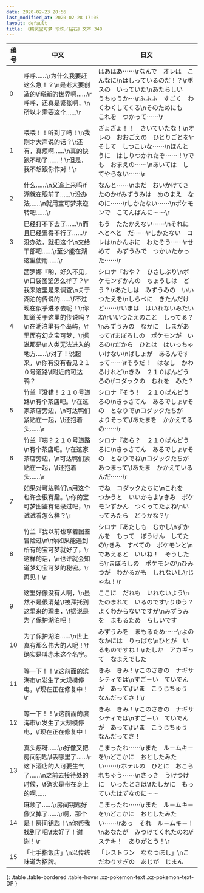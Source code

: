 ```yaml
---
date: 2020-02-23 20:56
last_modified_at: 2020-02-28 17:05
layout: default
title: 《精灵宝可梦 珍珠／钻石》文本 348
---
```

| 编号 | 中文 | 日文 |
| ---- | ---- | ---- |
| 0 | 呼呼……\r为什么我要赶这么急！？\n是老大要创造的\f崭新的世界啊……\r呼呼，还真是紧张啊，\n所以才需要这个……\r | はあはあ⋯⋯\rなんで　オレは　こんなに\nはしっているのだ！？\rボスの　いっていた\nあたらしい　うちゅうか⋯\rふふふ　すごく　わくわくしてくる\nそのためにも　これを　つかって⋯⋯\r |
| 1 | 喂喂！！听到了吗！\n我刚才大声说的话？\r还有，真烦啊……\n真的快跑不动了……！\r但是，我不想跟你作对！\r | ぎょぎょ！！　きいていたな！\nオレの　おおごえの　ひとりごとを\rそして　しつこいな⋯⋯\nほんとうに　はしりつかれたぞ⋯⋯！\rでも　おまえの⋯⋯\nあいては　してやらない⋯⋯\r |
| 2 | 什么……\n又追上来吗\f湖就在眼前了……\r没办法……\n就用宝可梦来逆转吧……\r | なんと⋯⋯\nまだ　おいかけてきたのか\fみずうみは　めのまえ　なのに⋯⋯\rしかたない⋯⋯\nポケモンで　こてんぱんに⋯⋯\r |
| 3 | 已经打不下去了……\n而且已经累得不行了……\r没办法，就把这个\n交给干部吧……\r至少能在湖这里使用……\r | もう　たたかえない⋯⋯\nそれに　へとへと　だ⋯⋯\rしかたない　コレは\nかんぶに　わたそう⋯⋯\rせめて　みずうみで　つかいたかった⋯⋯\r |
| 4 | 茜罗娜『哟，好久不见，\n口袋图鉴怎么样了？\r我来这里是来调查\n关于湖泊的传说的……\f不过现在似乎进不去呢！\r你知道关于这里的传说吗？\n在湖泊里有个岛屿，\f里面有幻之宝可梦，\r据说那是\n人类无法进入的地方……\r对了！说起来，\n你有没有看见２１０号道路\f附近的可达鸭？ | シロナ『おや？　ひさしぶり\nポケモンずかんの　ちょうしは　どう？\rあたしは　みずうみの　いいつたえを\nしらべに　きたんだけど⋯⋯\fいまは　はいれないみたいね\rいいつたえのこと　しってる？\nみずうみの　なかに　しまがあって\fまぼろしの　ポケモンが　いるの\rだから　ひとは　はいっちゃ　いけない\nばしょが　あるんですって⋯⋯\rそうだ！　はなし　かわるけれど\nきみ　２１０ばんどうろの\fコダックの　むれを　みた？ |
| 5 | 竹兰『没错！２１０号道路\n有个茶店吧。\r在这家茶店旁边，\n可达鸭们紧贴在一起，\f还抱着头……\r | シロナ『そう！　２１０ばんどうろの\nきっさてん　あるでしょ\rその　となりで\nコダックたちが　よりそって\fあたまを　かかえてるの⋯⋯\r |
| 6 | 竹兰『咦？２１０号道路\n有个茶店吧。\r在这家茶店旁边，\n可达鸭们紧贴在一起，\f还抱着头……\r | シロナ『あら？　２１０ばんどうろに\nきっさてん　あるでしょ\rその　となりでね\nコダックたちが　あつまって\fあたま　かかえているんだ⋯⋯\r |
| 7 | 如果对可达鸭们\n用这个也许会很有趣。\r你的宝可梦图鉴有记录过吧，\n试试看怎么样？\r | でね　コダックたちに\nこれを　つかうと　いいかもよ\rきみ　ポケモンずかん　つくってたよね\nいってみたら　どうかな？\r |
| 8 | 竹兰『我以前也拿着图鉴冒险过\n\r你如果能遇到所有的宝可梦就好了，\r这样的话，\n也许就会知道梦幻宝可梦的秘密。\r再见！\r | シロナ『あたしも　むかし\nずかんを　もって　ぼうけん　してたの\rきみ　すべての　ポケモンと\nであえると　いいね！　そうしたら\rまぼろしの　ポケモンの\nひみつが　わかるかも　しれないし\rじゃね！\r |
| 9 | 这里好像没有人啊，\n虽然不是很清楚\f被拜托到这里来的理由，\f据说是为了保护湖泊吧！ | ここに　だれも　いれないよう\nたのまれて　いるのです\rりゆう？　よくわからないですが\nみずうみを　まもるため　らしいです |
| 10 | 为了保护湖泊……\n世上真有那么伟大的人呢！\f确实是叫赤木这个名字。 | みずうみを　まもるため⋯⋯\rよのなかには　りっぱな\nひとが　いるものですね！\rたしか　アカギって　なまえでした |
| 11 | 等一下！！\r这前面的滨海市\n发生了大规模停电，\f现在正在修复中！\r | きみ　きみ！\rこのさきの　ナギサシティでは\nすご－い　ていでんが　あって\fいま　こうじちゅう　なんだってさ！\r |
| 12 | 等一下！！\r这前面的滨海市\n发生了大规模停电，\f现在正在修复中！ | きみ　きみ！\rこのさきの　ナギサシティでは\nすご－い　ていでんが　あって\fいま　こうじちゅう　なんだってさ！ |
| 13 | 真头疼呀……\n好像又把房间钥匙\f丢哪里了……\r这下酒店的人可要生气了……\n之前去接待处的时候，\f确实是带在身上的啊…… | こまったわ⋯⋯\rまた　ル－ムキ－を\nどこかに　おとしたみたい⋯⋯\rホテルの　ひとに　おこられちゃう⋯⋯\nさっき　うけつけに　いったときは\fたしかに　もっていたはずなのに⋯⋯ |
| 14 | 麻烦了……\r房间钥匙好像又掉了……\r啊，那个是！房间钥匙！\n你帮我找到了吧\f太好了！谢谢！\r | こまったわ⋯⋯\rまた　ル－ムキ－を\nどこかに　おとしたみたい⋯⋯\rあっ　それ　ル－ムキ－！\nあなたが　みつけてくれたのね\fステキ！　ありがとう！\r |
| 15 | 「七手指饭店」\n以传统味道为招牌。 | 「レストラン　ななつぼし」\nこだわりすぎの　あじが　じまん |
{: .table .table-bordered .table-hover .xz-pokemon-text .xz-pokemon-text-DP }